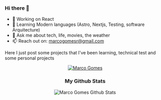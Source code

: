 ### Hi there 👋



- 🔭 Working on React
- 🌱 Learning Modern languages (Astro, Nextjs, Testing, software Arquitecture)
- 💬 Ask me about tech, life, movies, the weather
- 📫 Reach out on: marcogomesr@gmail.com

Here I just post some projects that I've been learning, technical test and some personal projects 

<p>
  <p align="center">	
    <a href="https://www.linkedin.com/in/marcogomesr/">
      <img alt="Marco Gomes" src="https://img.shields.io/badge/-LinkedIn-blue?style=flat-square&logo=Linkedin&logoColor=white" />
    </a>
</p>


 <h3 align="center">My Github Stats</h3>
 <p align="center">
   <img align="center" src="https://github-readme-stats.vercel.app/api?username=MarcoGomesr&show_icons=true" alt="Marco Gomes Github Stats" alt="Marco Gomes Github Status" />
 </p>

<br>

<br/>

